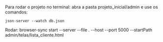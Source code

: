 Para rodar o projeto no terminal:
abra a pasta projeto_inicial/admin e use os comandos: 
```
json-server --watch db.json
```
Rodar:
browser-sync start --server --file . --host --port 5000 --startPath admin/telas/lista_cliente.html

